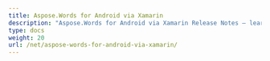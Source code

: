 ```yaml
---
title: Aspose.Words for Android via Xamarin
description: "Aspose.Words for Android via Xamarin Release Notes – learn about the latest updates and fixes."
type: docs
weight: 20
url: /net/aspose-words-for-android-via-xamarin/
---
```



